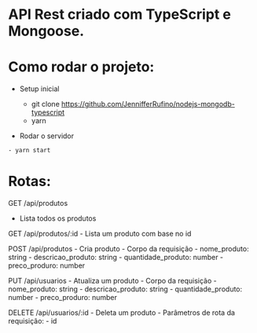 # API Rest criado com TypeScript e Mongoose.

# Como rodar o projeto:

  * Setup inicial
     - git clone https://github.com/JennifferRufino/nodejs-mongodb-typescript
     - yarn
    
   * Rodar o servidor
   
    - yarn start
    
# Rotas:

 GET /api/produtos
  - Lista todos os produtos
  
  GET /api/produtos/:id
    - Lista um produto com base no id
    
  POST /api/produtos
    - Cria produto
    - Corpo da requisição
      - nome_produto: string
      - descricao_produto: string
      - quantidade_produto: number
      - preco_produro: number
      
  PUT /api/usuarios
    - Atualiza um produto
    - Corpo da requisição
       - nome_produto: string
      - descricao_produto: string
      - quantidade_produto: number
      - preco_produro: number
      
DELETE /api/usuarios/:id
    - Deleta um produto
    - Parâmetros de rota da requisição:
      - id
